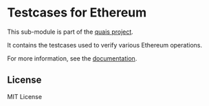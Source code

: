 Testcases for Ethereum
======================

This sub-module is part of the [quais project](https://github.com/quais-io/quais.js).

It contains the testcases used to verify various Ethereum operations.

For more information, see the [documentation](https://docs.ethers.io/v5/testing/).


License
-------

MIT License

